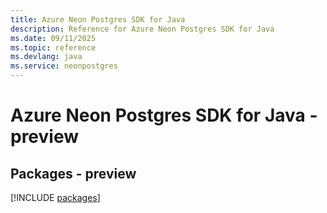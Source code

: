 ```yaml
---
title: Azure Neon Postgres SDK for Java
description: Reference for Azure Neon Postgres SDK for Java
ms.date: 09/11/2025
ms.topic: reference
ms.devlang: java
ms.service: neonpostgres
---
```

# Azure Neon Postgres SDK for Java - preview
## Packages - preview
[!INCLUDE [packages](neon-postgres-index.md)]